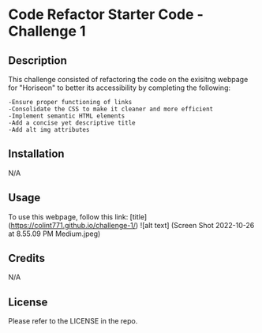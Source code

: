 # Code Refactor Starter Code - Challenge 1

## Description 

This challenge consisted of refactoring the code on the exisitng webpage for "Horiseon" to better its accessibility by completing the following:

    -Ensure proper functioning of links
    -Consolidate the CSS to make it cleaner and more efficient 
    -Implement semantic HTML elements 
    -Add a concise yet descriptive title 
    -Add alt img attributes 

## Installation
N/A

## Usage
To use this webpage, follow this link: [title] (https://colint771.github.io/challenge-1/)
![alt text] (Screen Shot 2022-10-26 at 8.55.09 PM Medium.jpeg)

## Credits
N/A

## License 
Please refer to the LICENSE in the repo.